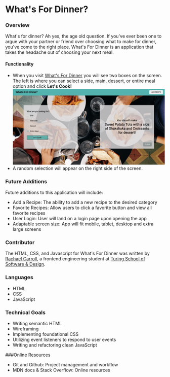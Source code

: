 
# What's For Dinner?

### Overview
What's for dinner? Ah yes, the age old question. If you've ever been one to argue with your partner or friend over choosing what to make for dinner, you've come to the right place.  What's For Dinner is an application that takes the headache out of choosing your next meal.

#### Functionality
-   When you visit [What's For Dinner](https://fakhatova.github.io/romcom/) you will see two boxes on the screen. The left is where you can select a side, main, dessert, or entire meal option and click **Let's Cook!**  
   ![What's For Dinner Gif](whats-for-dinner.gif)
-   A random selection will appear on the right side of the screen.  

### Future Additions
Future additions to this application will include:

- Add a Recipe: The ability to add a new recipe to the desired category
- Favorite Recipes: Allow users to click a favorite button and view all favorite recipes
- User Login: User will land on a login page upon opening the app
- Adaptable screen size: App will fit mobile, tablet, desktop and extra large screens


### Contributor
The HTML, CSS, and Javascript for What's For Dinner was written by [Rachael Carroll](https://github.com/rachaelcarroll), a frontend engineering student at [Turing School of Software & Design](https://turing.io/).

### Languages
* HTML
* CSS
* JavaScript

### Technical Goals
* Writing semantic HTML
* Wireframing
* Implementing foundational CSS
* Utilizing event listeners to respond to user events
* Writing and refactoring clean JavaScript

###Online Resources
* Git and Github: Project management and workflow
* MDN docs & Stack Overflow: Online resources
